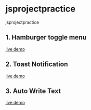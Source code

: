 # jsprojectpractice
jsprojectpractice
## 1. Hamburger toggle menu 
[live demo](https://codepen.io/kum9748ar/full/QWOJbPO)

## 2. Toast Notification
[live demo](https://codepen.io/kum9748ar/full/YzERwwY)

## 3. Auto Write Text 
[live demo](https://codepen.io/kum9748ar/full/podQRXm)


